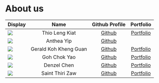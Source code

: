 # About us

Display |         Name          |           Github Profile            | Portfolio 
--------|:---------------------:|:-----------------------------------:|:---------:
![](https://via.placeholder.com/100.png?text=Photo) |    Thio Leng Kiat     | [Github](https://github.com/Thiolk) | [Portfolio](team/thiolk.md)
![](https://as1.ftcdn.net/v2/jpg/02/20/78/14/1000_F_220781457_WTHPgnOgavhtdo8FcNhqWGyd687KUZGr.jpg) |      Anthea Yip       | [Github](https://github.com/anthea-pr0g) |                                   
![](https://via.placeholder.com/100.png?text=Photo) | Gerald Koh Kheng Guan | [Github](https://github.com/geraldkoh4) | [Portfolio](docs/team/johndoe.md)
![](https://via.placeholder.com/100.png?text=Photo) |     Goh Chok Yao      | [Github](https://github.com/chokyao) | [Portfolio](docs/team/johndoe.md)
![](https://via.placeholder.com/100.png?text=Photo) |      Denzel Chen      | [Github](https://github.com/) | [Portfolio](docs/team/johndoe.md)
![](https://via.placeholder.com/100.png?text=Photo) |    Saint Thiri Zaw    | [Github](https://github.com/saintzaw) | [Portfolio](docs/team/johndoe.md)

